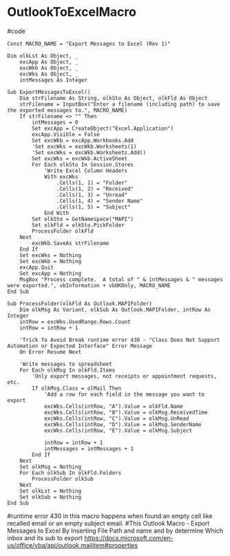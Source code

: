# OutlookToExcelMacro
#code

	Const MACRO_NAME = "Export Messages to Excel (Rev 1)"

	Dim olkLst As Object, _
	    excApp As Object, _
	    excWkb As Object, _
	    excWks As Object, _
	    intMessages As Integer

	Sub ExportMessagesToExcel()
	    Dim strFilename As String, olkSto As Object, olkFld As Object
	    strFilename = InputBox("Enter a filename (including path) to save the exported messages to.", MACRO_NAME)
	    If strFilename <> "" Then
	        intMessages = 0
	        Set excApp = CreateObject("Excel.Application")
	        excApp.Visible = False
	        Set excWkb = excApp.Workbooks.Add
	        'Set excWks = excWkb.Worksheets(1)
	        'Set excWks = excWkb.Worksheets.Add()
	        Set excWks = excWkb.ActiveSheet
	        For Each olkSto In Session.Stores
	            'Write Excel Column Headers
	            With excWks
	                .Cells(1, 1) = "Folder"
	                .Cells(1, 2) = "Received"
	                .Cells(1, 3) = "Unread"
	                .Cells(1, 4) = "Sender Name"
	                .Cells(1, 5) = "Subject"
	            End With
	        Set olkSto = GetNamespace("MAPI")
	        Set olkFld = olkSto.PickFolder
	        ProcessFolder olkFld
	    Next
	        excWkb.SaveAs strFilename
	    End If
	    Set excWks = Nothing
	    Set excWkb = Nothing
	    excApp.Quit
	    Set excApp = Nothing
	    MsgBox "Process complete.  A total of " & intMessages & " messages were exported.", vbInformation + vbOKOnly, MACRO_NAME
	End Sub
	 
	Sub ProcessFolder(olkFld As Outlook.MAPIFolder)
	    Dim olkMsg As Variant, olkSub As Outlook.MAPIFolder, intRow As Integer
	    intRow = excWks.UsedRange.Rows.Count
	    intRow = intRow + 1

	    'Trick To Avoid Break runtime error 430 - "Class Does Not Support Automation or Expected Interface" Error Message 
	    On Error Resume Next

	    'Write messages to spreadsheet
	    For Each olkMsg In olkFld.Items
	        'Only export messages, not receipts or appointment requests, etc.
	        If olkMsg.Class = olMail Then
	            'Add a row for each field in the message you want to export
	            excWks.Cells(intRow, "A").Value = olkFld.Name
	            excWks.Cells(intRow, "B").Value = olkMsg.ReceivedTime
	            excWks.Cells(intRow, "C").Value = olkMsg.UnRead
	            excWks.Cells(intRow, "D").Value = olkMsg.SenderName
	            excWks.Cells(intRow, "E").Value = olkMsg.Subject

	            intRow = intRow + 1
	            intMessages = intMessages + 1
	        End If
	    Next
	    Set olkMsg = Nothing
	    For Each olkSub In olkFld.Folders
	        ProcessFolder olkSub
	    Next
	    Set olkLst = Nothing
	    Set olkSub = Nothing
	End Sub

#runtime error 430 in this macro happens when found an empty cell like recalled email or an empty subject email.
#This Outlook Macro - Export Messages to Excel By Inserting File Path and name and by determine Which inbox and its sub to export
https://docs.microsoft.com/en-us/office/vba/api/outlook.mailitem#properties
